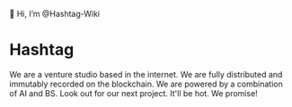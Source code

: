 👋 Hi, I’m @Hashtag-Wiki

<!---
Hashtag-Wiki/Hashtag-Wiki is a ✨ special ✨ repository because its `README.md` (this file) appears on your GitHub profile.
You can click the Preview link to take a look at your changes.
--->

# Hashtag

We are a venture studio based in the internet. We are fully distributed and immutably recorded on the blockchain. We are powered by a combination of AI and BS. Look out for our next project. It'll be hot. We promise!
